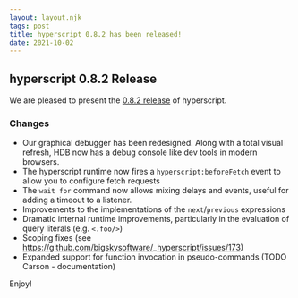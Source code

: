 ```yaml
---
layout: layout.njk
tags: post
title: hyperscript 0.8.2 has been released!
date: 2021-10-02
---
```


## hyperscript 0.8.2 Release

We are pleased to present the
[0.8.2 release](https://unpkg.com/browse/hyperscript.org@0.8.2/)
of hyperscript.

### Changes

<!-- the HDB changes are not ready for the public eye. they are behind a flag for now -->
* Our graphical debugger has been redesigned. Along with a total visual refresh, HDB now has a debug console like dev tools in modern browsers.
* The hyperscript runtime now fires a  `hyperscript:beforeFetch` event to allow you to configure fetch requests
* The `wait for` command now allows mixing delays and events, useful for adding a timeout to a listener.
* Improvements to the implementations of the `next`/`previous` expressions
* Dramatic internal runtime improvements, particularly in the evaluation of query literals (e.g. `<.foo/>`)
* Scoping fixes (see <https://github.com/bigskysoftware/_hyperscript/issues/173>)
* Expanded support for function invocation in pseudo-commands (TODO Carson - documentation)

Enjoy!
